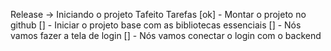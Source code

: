 Release -> Iniciando o projeto Tafeito
Tarefas
[ok] - Montar o projeto no github
[] - Iniciar o projeto base com as bibliotecas essenciais
[] - Nós vamos fazer a tela de login
[] - Nós vamos conectar o login com o backend